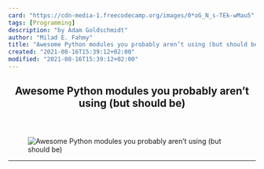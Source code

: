 ```yaml
---
card: "https://cdn-media-1.freecodecamp.org/images/0*oG_N_s-TEk-wMau5"
tags: [Programming]
description: "by Adam Goldschmidt"
author: "Milad E. Fahmy"
title: "Awesome Python modules you probably aren’t using (but should be)"
created: "2021-08-16T15:39:12+02:00"
modified: "2021-08-16T15:39:12+02:00"
---
```

<div class="site-wrapper">
<main id="site-main" class="site-main outer">
<div class="inner">
<article class="post-full post tag-programming tag-python tag-technology tag-code tag-development ">
<header class="post-full-header">
<h1 class="post-full-title">Awesome Python modules you probably aren’t using (but should be)</h1>
</header>
<figure class="post-full-image">
<picture>
<source media="(max-width: 700px)" sizes="1px" srcset="data:image/gif;base64,R0lGODlhAQABAIAAAAAAAP///yH5BAEAAAAALAAAAAABAAEAAAIBRAA7 1w">
<source media="(min-width: 701px)" sizes="(max-width: 800px) 400px,
(max-width: 1170px) 700px,
1400px" srcset="https://cdn-media-1.freecodecamp.org/images/0*oG_N_s-TEk-wMau5 300w,
https://cdn-media-1.freecodecamp.org/images/0*oG_N_s-TEk-wMau5 600w,
https://cdn-media-1.freecodecamp.org/images/0*oG_N_s-TEk-wMau5 1000w,
https://cdn-media-1.freecodecamp.org/images/0*oG_N_s-TEk-wMau5 2000w">
<img onerror="this.style.display='none'" src="https://cdn-media-1.freecodecamp.org/images/0*oG_N_s-TEk-wMau5" alt="Awesome Python modules you probably aren’t using (but should be)">
</picture>
</figure>
<section class="post-full-content">
<div class="post-content medium-migrated-article">
</div>
<hr>
</section>
</article>
</div>
</main>
</div>
<!-- Google Tag Manager (noscript) -->
<!-- End Google Tag Manager (noscript) -->
